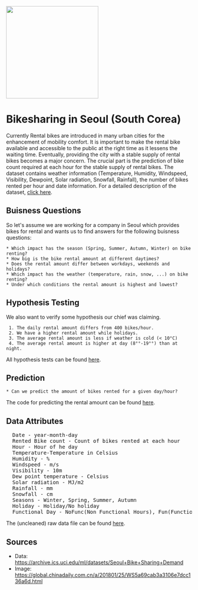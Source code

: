<img width="250" src="https://raw.githubusercontent.com/lukwies/mid-bootcamp-project/main/data/img/bikes.png">


# Bikesharing in Seoul (South Corea)

Currently Rental bikes are introduced in many urban cities for the enhancement of mobility comfort.
It is important to make the rental bike available and accessible to the public at the right time as
it lessens the waiting time. Eventually, providing the city with a stable supply of rental bikes
becomes a major concern.
The crucial part is the prediction of bike count required at each hour for the stable supply of rental bikes. 
The dataset contains weather information (Temperature, Humidity, Windspeed, Visibility, Dewpoint,
Solar radiation, Snowfall, Rainfall), the number of bikes rented per hour and date information.
For a detailed description of the dataset, [click here](#Data-Attributes).


## Buisness Questions

So let's assume we are working for a company in Seoul which provides bikes for rental and wants
us to find answers for the following buisness questions:

    * Which impact has the season (Spring, Summer, Autumn, Winter) on bike renting?
    * How big is the bike rental amount at different daytimes?
    * Does the rental amount differ between workdays, weekends and holidays?
    * Which impact has the weather (temperature, rain, snow, ...) on bike renting?
    * Under which conditions the rental amount is highest and lowest?

## Hypothesis Testing

We also want to verify some hypothesis our chief was claiming.

     1. The daily rental amount differs from 400 bikes/hour.
     2. We have a higher rental amount while holidays.
     3. The average rental amount is less if weather is cold (< 10°C)
     4. The average rental amount is higher at day (8°°-19°°) than at night.

All hypothesis tests can be found 
<a href='https://github.com/lukwies/mid-bootcamp-project/blob/main/notebooks/hypothesis_test.ipynb'>
here</a>.

## Prediction

    * Can we predict the amount of bikes rented for a given day/hour?

The code for predicting the rental amount can be found
<a href='https://github.com/lukwies/mid-bootcamp-project/blob/main/notebooks/hypothesis_test.ipynb'>
here</a>.

## Data Attributes

<pre>
  Date - year-month-day
  Rented Bike count - Count of bikes rented at each hour
  Hour - Hour of he day
  Temperature-Temperature in Celsius
  Humidity - %
  Windspeed - m/s
  Visibility - 10m
  Dew point temperature - Celsius
  Solar radiation - MJ/m2
  Rainfall - mm
  Snowfall - cm
  Seasons - Winter, Spring, Summer, Autumn
  Holiday - Holiday/No holiday
  Functional Day - NoFunc(Non Functional Hours), Fun(Functional hours)
</pre>

The (uncleaned) raw data file can be found 
<a href='https://github.com/lukwies/mid-bootcamp-project/blob/main/data/raw/bike_rentals.csv'>
here</a>.

## Sources
 * Data: https://archive.ics.uci.edu/ml/datasets/Seoul+Bike+Sharing+Demand
 * Image: https://global.chinadaily.com.cn/a/201801/25/WS5a69cab3a3106e7dcc136a6d.html

